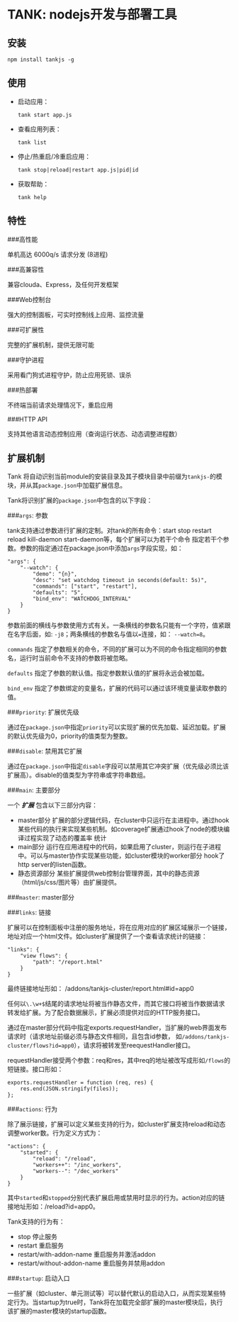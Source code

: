 TANK: nodejs开发与部署工具
===

安装
---

    npm install tankjs -g

使用
---

  * 启动应用：

        tank start app.js

  * 查看应用列表：
  
        tank list

  * 停止/热重启/冷重启应用：
  
        tank stop|reload|restart app.js|pid|id

  * 获取帮助：
  
        tank help
  
特性
---

###高性能

单机高达 6000q/s 请求分发 (8进程)

###高兼容性

兼容clouda、Express，及任何开发框架

###Web控制台

强大的控制面板，可实时控制线上应用、监控流量


###可扩展性

完整的扩展机制，提供无限可能

###守护进程

采用看门狗式进程守护，防止应用死锁、误杀

###热部署

不终端当前请求处理情况下，重启应用

###HTTP API

支持其他语言动态控制应用（查询运行状态、动态调整进程数）

扩展机制
---

Tank 将自动识别当前module的安装目录及其子模块目录中前缀为`tankjs-`的模块，并从其`package.json`中加载扩展信息。

Tank将识别扩展的`package.json`中包含的以下字段：

###`args`: 参数

tank支持通过参数进行扩展的定制。对tank的所有命令：start stop restart reload kill-daemon start-daemon等，每个扩展可以为若干个命令
指定若干个参数。参数的指定通过在package.json中添加`args`字段实现，如：

    "args": {
        "--watch": {
            "demo": "{n}",
            "desc": "set watchdog timeout in seconds(default: 5s)",
            "commands": ["start", "restart"],
            "defaults": "5",
            "bind_env": "WATCHDOG_INTERVAL"
        }
    }

参数前面的横线与参数使用方式有关。一条横线的参数名只能有一个字符，值紧跟在名字后面，如: `-j8`；两条横线的参数名与值以`=`连接，如：
`--watch=8`。

`commands` 指定了参数相关的命令，不同的扩展可以为不同的命令指定相同的参数名，运行时当前命令不支持的参数将被忽略。

`defaults` 指定了参数的默认值。指定参数默认值的扩展将永远会被加载。

`bind_env` 指定了参数绑定的变量名，扩展的代码可以通过该环境变量读取参数的值。

###`priority`: 扩展优先级

通过在`package.json`中指定`priority`可以实现扩展的优先加载、延迟加载。扩展的默认优先级为0，priority的值类型为整数。

###`disable`: 禁用其它扩展

通过在`package.json`中指定`disable`字段可以禁用其它冲突扩展（优先级必须比该扩展高）。disable的值类型为字符串或字符串数组。

###`main`: 主要部分


一个 ***扩展*** 包含以下三部分内容：

  - master部分 扩展的部分逻辑代码，在cluster中只运行在主进程中。通过hook某些代码的执行来实现某些机制。如coverage扩展通过hook了node的模块编译过程实现了动态的覆盖率
   统计
  - main部分 运行在应用进程中的代码，如果启用了cluster，则运行在子进程中。可以与master协作实现某些功能，如cluster模块的worker部分
  hook了http server的listen函数。
  - 静态资源部分 某些扩展提供web控制台管理界面，其中的静态资源（html/js/css/图片等）由扩展提供。

###`master`: master部分

###`links`: 链接

扩展可以在控制面板中注册的服务地址，将在应用对应的扩展区域展示一个链接，地址对应一个html文件。如cluster扩展提供了一个查看请求统计的链接：
    
    "links": {
        "view flows": {
            "path": "/report.html"
        }
    }

最终链接地址形如： /addons/tankjs-cluster/report.html#id=app0

任何以`\.\w+$`结尾的请求地址将被当作静态文件，而其它接口将被当作数据请求转发给扩展。为了配合数据展示，扩展必须提供对应的HTTP服务接口。

通过在master部分代码中指定exports.requestHandler，当扩展的web界面发布请求时（请求地址前缀必须与静态文件相同，且包含id参数，
如`/addons/tankjs-cluster/flows?id=app0`），请求将被转发至reequestHandler接口。

requestHandler接受两个参数：req和res，其中req的地址被改写成形如`/flows`的短链接。接口形如：

    exports.requestHandler = function (req, res) {
        res.end(JSON.stringify(files));
    };


###`actions`: 行为

除了展示链接，扩展可以定义某些支持的行为，如cluster扩展支持reload和动态调整worker数。行为定义方式为：

    "actions": {
        "started": {
            "reload": "/reload",
            "workers++": "/inc_workers",
            "workers--": "/dec_workers"
        }
    }

其中`started`和`stopped`分别代表扩展启用或禁用时显示的行为。action对应的链接地址形如：/reload?id=app0。


Tank支持的行为有：

  - stop 停止服务
  - restart 重启服务
  - restart/with-addon-name 重启服务并激活addon
  - restart/without-addon-name 重启服务并禁用addon

###`startup`: 启动入口

一些扩展（如cluster、单元测试等）可以替代默认的启动入口，从而实现某些特定行为。当startup为true时，Tank将在加载完全部扩展的master模块后，执行
该扩展的master模块的startup函数。